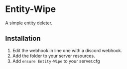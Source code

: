 # Entity-Wipe
A simple entity deleter.

## Installation

1) Edit the webhook in line one with a discord webhook.
2) Add the folder to your server resources.
3) Add `ensure Entity-Wipe` to your server.cfg

